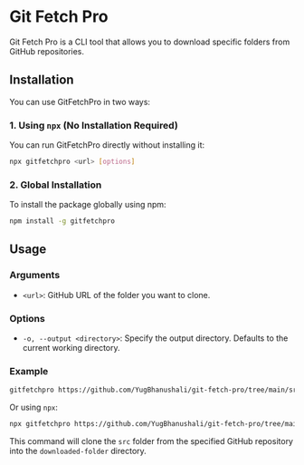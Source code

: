 # Git Fetch Pro

Git Fetch Pro is a CLI tool that allows you to download specific folders from GitHub repositories.

## Installation

You can use GitFetchPro in two ways:

### 1. Using `npx` (No Installation Required)

You can run GitFetchPro directly without installing it:

```bash
npx gitfetchpro <url> [options]
```

### 2. Global Installation

To install the package globally using npm:

```bash
npm install -g gitfetchpro
```

## Usage

### Arguments

- `<url>`: GitHub URL of the folder you want to clone.

### Options

- `-o, --output <directory>`: Specify the output directory. Defaults to the current working directory.

### Example

```bash
gitfetchpro https://github.com/YugBhanushali/git-fetch-pro/tree/main/src -o ./downloaded-folder
```

Or using `npx`:

```bash
npx gitfetchpro https://github.com/YugBhanushali/git-fetch-pro/tree/main/src -o ./downloaded-folder
```

This command will clone the `src` folder from the specified GitHub repository into the `downloaded-folder` directory.
